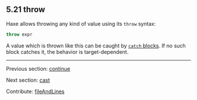 ## 5.21 throw

Haxe allows throwing any kind of value using its `throw` syntax:

```haxe
throw expr
```

A value which is thrown like this can be caught by [`catch` blocks](expression-try-catch.md). If no such block catches it, the behavior is target-dependent.

---

Previous section: [continue](expression-continue.md)

Next section: [cast](expression-cast.md)

Contribute: [fileAndLines](https://github.com/HaxeFoundation/HaxeManual/blob/master/05-expressions.tex#L374-374)